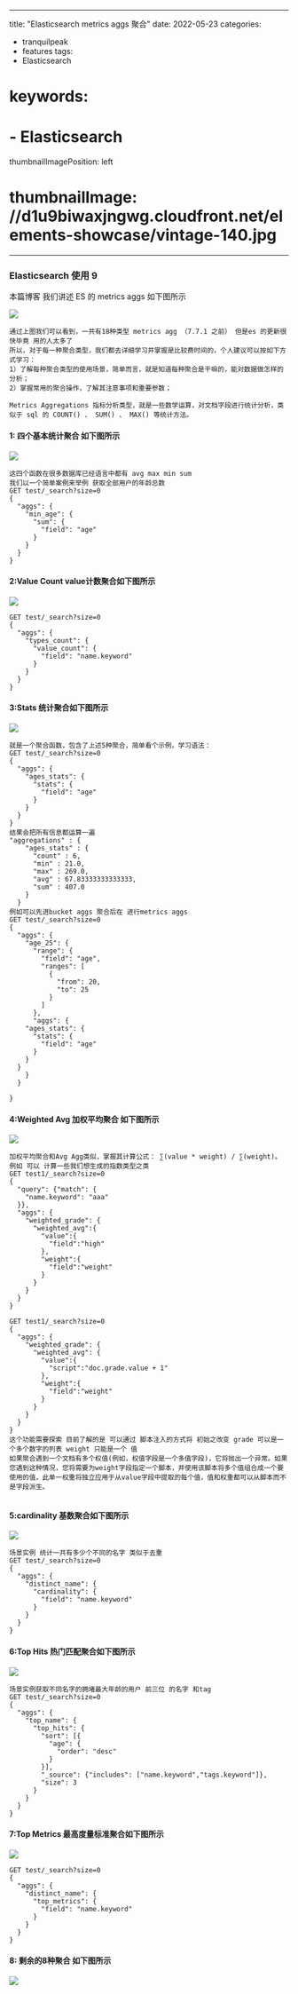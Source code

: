 
---
title: "Elasticsearch metrics aggs 聚合"
date: 2022-05-23
categories:
- tranquilpeak
- features
tags:
- Elasticsearch
# keywords:
# - Elasticsearch
thumbnailImagePosition: left
# thumbnailImage: //d1u9biwaxjngwg.cloudfront.net/elements-showcase/vintage-140.jpg
---

<!--more-->

### Elasticsearch 使用 9



本篇博客 我们讲述 ES 的 metrics aggs  如下图所示

![](/img/es9infos1.png)

```
通过上图我们可以看到，一共有18种类型 metrics agg （7.7.1 之前） 但是es 的更新很快毕竟 用的人太多了
所以，对于每一种聚合类型，我们都去详细学习并掌握是比较费时间的，个人建议可以按如下方式学习：
1）了解每种聚合类型的使用场景，简单而言，就是知道每种聚合是干嘛的，能对数据做怎样的分析；
2）掌握常用的聚合操作，了解其注意事项和重要参数；
```

```
Metrics Aggregations 指标分析类型，就是一些数学运算，对文档字段进行统计分析，类似于 sql 的 COUNT() 、 SUM() 、 MAX() 等统计方法。
```



#### 1: 四个基本统计聚合 如下图所示

![](/img/es9infos2.png)

```
这四个函数在很多数据库已经语言中都有 avg max min sum
我们以一个简单案例来举例 获取全部用户的年龄总数
GET test/_search?size=0
{
  "aggs": {
    "min_age": {
      "sum": {
        "field": "age"
      }
    }
  }
}
```



#### 2:Value Count value计数聚合如下图所示

![](/img/es9infos3.png)

```
GET test/_search?size=0
{
  "aggs": {
    "types_count": {
      "value_count": {
        "field": "name.keyword"
      }
    }
  }
}
```



#### 3:Stats 统计聚合如下图所示

![](/img/es9infos4.png)

```
就是一个聚合函数，包含了上述5种聚合，简单看个示例，学习语法：
GET test/_search?size=0
{
  "aggs": {
    "ages_stats": {
      "stats": {
        "field": "age"
      }
    }
  }
}
结果会把所有信息都运算一遍
"aggregations" : {
    "ages_stats" : {
      "count" : 6,
      "min" : 21.0,
      "max" : 269.0,
      "avg" : 67.83333333333333,
      "sum" : 407.0
    }
  }
例如可以先进bucket aggs 聚合后在 进行metrics aggs
GET test/_search?size=0
{
  "aggs": {
    "age_25": {
      "range": {
        "field": "age",
        "ranges": [
          {
            "from": 20,
            "to": 25
          }
        ]
      },
      "aggs": {
    "ages_stats": {
      "stats": {
        "field": "age"
      }
    }
  }
    }
  }
  
}

```



#### 4:Weighted Avg 加权平均聚合 如下图所示

![](/img/es9infos5.png)

```
加权平均聚合和Avg Agg类似，掌握其计算公式： ∑(value * weight) / ∑(weight)。
例如 可以 计算一些我们想生成的指数类型之类
GET test1/_search?size=0
{
  "query": {"match": {
    "name.keyword": "aaa"
  }}, 
  "aggs": {
    "weighted_grade": {
      "weighted_avg":{
        "value":{
          "field":"high"
        },
        "weight":{
          "field":"weight"
        }
      }
    }
  }
}

GET test1/_search?size=0
{
  "aggs": {
    "weighted_grade": {
      "weighted_avg": {
        "value":{
          "script":"doc.grade.value + 1"
        },
        "weight":{
          "field":"weight"
        }
      }
    }
  }
}
这个功能需要探索 目前了解的是 可以通过 脚本注入的方式将 初始之改变 grade 可以是一个多个数字的列表 weight 只能是一个 值
如果聚合遇到一个文档有多个权值(例如，权值字段是一个多值字段)，它将抛出一个异常。如果您遇到这种情况，您将需要为weight字段指定一个脚本，并使用该脚本将多个值组合成一个要使用的值，此单一权重将独立应用于从value字段中提取的每个值，值和权重都可以从脚本而不是字段派生。


```



#### 5:cardinality 基数聚合如下图所示

![](/img/es9infos6.png)

```
场景实例 统计一共有多少个不同的名字 类似于去重
GET test/_search?size=0
{
  "aggs": {
    "distinct_name": {
      "cardinality": {
        "field": "name.keyword"
      }
    }
  }
}

```

#### 6:Top Hits 热门匹配聚合如下图所示

![](/img/es9infos7.png)

```
场景实例获取不同名字的拥堵最大年龄的用户 前三位 的名字 和tag
GET test/_search?size=0
{
  "aggs": {
    "top_name": {
      "top_hits": {
        "sort": [{
          "age": {
            "order": "desc"
          }
        }], 
        "_source": {"includes": ["name.keyword","tags.keyword"]}, 
        "size": 3
      }
    }
  }
}

```

#### 7:Top Metrics 最高度量标准聚合如下图所示

![](/img/es9infos8.png)

```
GET test/_search?size=0
{
  "aggs": {
    "distinct_name": {
      "top_metrics": {
        "field": "name.keyword"
      }
    }
  }
}
```

#### 8: 剩余的8种聚合 如下图所示

![](/img/es9infos9.png)